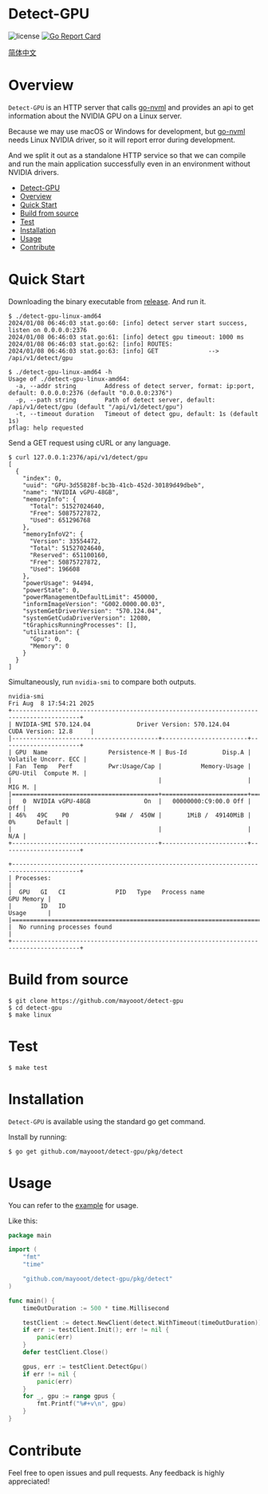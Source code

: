 # Detect-GPU

![license](https://img.shields.io/hexpm/l/plug.svg)
[![Go Report Card](https://goreportcard.com/badge/github.com/mayooot/detect-gpu)](https://goreportcard.com/report/github.com/mayooot/detect-gpu)

[简体中文](/docs/zh-cn.md)

# Overview

`Detect-GPU` is an HTTP server that calls [go-nvml](https://github.com/NVIDIA/go-nvml) and provides an api to get
information about the NVIDIA GPU on a Linux server.

Because we may use macOS or Windows for development, but [go-nvml](https://github.com/NVIDIA/go-nvml) needs Linux NVIDIA
driver, so it will report error during development.

And we split it out as a standalone HTTP service so that we can compile and run the main application successfully even
in an environment without NVIDIA drivers.

- [Detect-GPU](#detect-gpu)
- [Overview](#Overview)
- [Quick Start](#quick-start)
- [Build from source](#build-from-source)
- [Test](#test)
- [Installation](#installation)
- [Usage](#usage)
- [Contribute](#contribute)

# Quick Start

Downloading the binary executable from [release](https://github.com/mayooot/detect-gpu/releases).
And run it.

```shell
$ ./detect-gpu-linux-amd64 
2024/01/08 06:46:03 stat.go:60: [info] detect server start success, listen on 0.0.0.0:2376
2024/01/08 06:46:03 stat.go:61: [info] detect gpu timeout: 1000 ms
2024/01/08 06:46:03 stat.go:62: [info] ROUTES: 
2024/01/08 06:46:03 stat.go:63: [info] GET              -->             /api/v1/detect/gpu

$ ./detect-gpu-linux-amd64 -h
Usage of ./detect-gpu-linux-amd64:
  -a, --addr string        Address of detect server, format: ip:port, default: 0.0.0.0:2376 (default "0.0.0.0:2376")
  -p, --path string        Path of detect server, default: /api/v1/detect/gpu (default "/api/v1/detect/gpu")
  -t, --timeout duration   Timeout of detect gpu, default: 1s (default 1s)
pflag: help requested
```

Send a GET request using cURL or any language.

```shell
$ curl 127.0.0.1:2376/api/v1/detect/gpu
[
  {
    "index": 0,
    "uuid": "GPU-3d55828f-bc3b-41cb-452d-30189d49dbeb",
    "name": "NVIDIA vGPU-48GB",
    "memoryInfo": {
      "Total": 51527024640,
      "Free": 50875727872,
      "Used": 651296768
    },
    "memoryInfoV2": {
      "Version": 33554472,
      "Total": 51527024640,
      "Reserved": 651100160,
      "Free": 50875727872,
      "Used": 196608
    },
    "powerUsage": 94494,
    "powerState": 0,
    "powerManagementDefaultLimit": 450000,
    "informImageVersion": "G002.0000.00.03",
    "systemGetDriverVersion": "570.124.04",
    "systemGetCudaDriverVersion": 12080,
    "tGraphicsRunningProcesses": [],
    "utilization": {
      "Gpu": 0,
      "Memory": 0
    }
  }
]
```
Simultaneously, run `nvidia-smi` to compare both outputs.
```shell
nvidia-smi 
Fri Aug  8 17:54:21 2025       
+-----------------------------------------------------------------------------------------+
| NVIDIA-SMI 570.124.04             Driver Version: 570.124.04     CUDA Version: 12.8     |
|-----------------------------------------+------------------------+----------------------+
| GPU  Name                 Persistence-M | Bus-Id          Disp.A | Volatile Uncorr. ECC |
| Fan  Temp   Perf          Pwr:Usage/Cap |           Memory-Usage | GPU-Util  Compute M. |
|                                         |                        |               MIG M. |
|=========================================+========================+======================|
|   0  NVIDIA vGPU-48GB               On  |   00000000:C9:00.0 Off |                  Off |
| 46%   49C    P0             94W /  450W |       1MiB /  49140MiB |      0%      Default |
|                                         |                        |                  N/A |
+-----------------------------------------+------------------------+----------------------+
                                                                                         
+-----------------------------------------------------------------------------------------+
| Processes:                                                                              |
|  GPU   GI   CI              PID   Type   Process name                        GPU Memory |
|        ID   ID                                                               Usage      |
|=========================================================================================|
|  No running processes found                                                             |
+-----------------------------------------------------------------------------------------+
```
# Build from source

```shell
$ git clone https://github.com/mayooot/detect-gpu
$ cd detect-gpu
$ make linux
```

# Test

```shell
$ make test
```

# Installation

`Detect-GPU` is available using the standard go get command.

Install by running:

```shell
$ go get github.com/mayooot/detect-gpu/pkg/detect 
```

# Usage

You can refer to the [example](./examples/main.go) for usage.

Like this:

```go
package main

import (
	"fmt"
	"time"

	"github.com/mayooot/detect-gpu/pkg/detect"
)

func main() {
	timeOutDuration := 500 * time.Millisecond

	testClient := detect.NewClient(detect.WithTimeout(timeOutDuration))
	if err := testClient.Init(); err != nil {
		panic(err)
	}
	defer testClient.Close()

	gpus, err := testClient.DetectGpu()
	if err != nil {
		panic(err)
	}
	for _, gpu := range gpus {
		fmt.Printf("%#+v\n", gpu)
	}
}

```

# Contribute

Feel free to open issues and pull requests. Any feedback is highly appreciated!